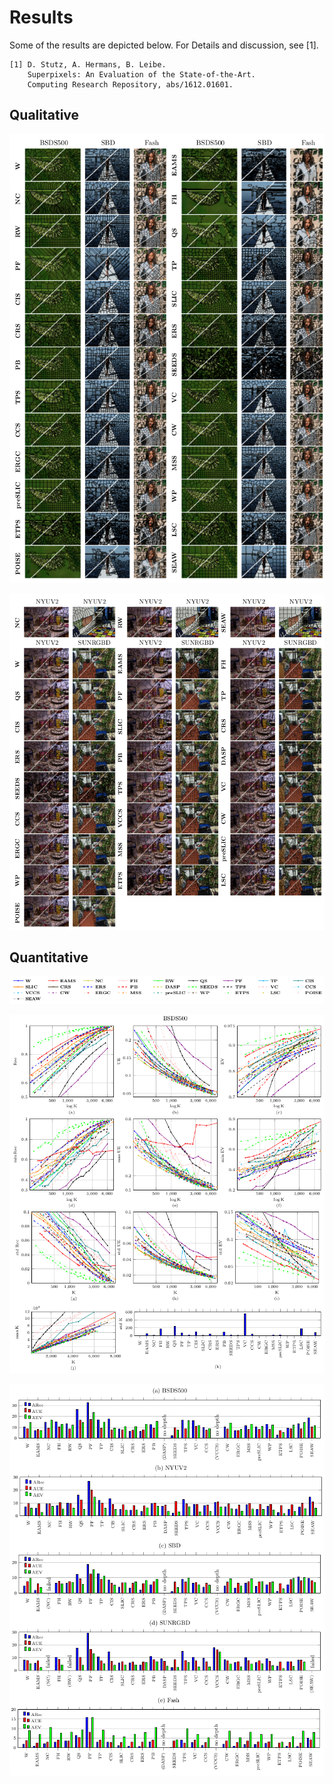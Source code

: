 # Results

Some of the results are depicted below. For Details and discussion, see [1].

    [1] D. Stutz, A. Hermans, B. Leibe.
        Superpixels: An Evaluation of the State-of-the-Art.
        Computing Research Repository, abs/1612.01601.

## Qualitative

![Qualitative results on the BSDS500, BSD and Fash datasets.](docs/QUALITATIVE.png?raw=true "Qualitative results on the BSDS500, BSD and Fash datasets.")

![Qualitative results on the NYUV2 and SUNRGBD dataset.](docs/QUALITATIVE_2.png?raw=true "Qualitative results on the NYUV2 and SUNRGBD dataset.")

## Quantitative

![Legend.](docs/QUANTITATIVE_LEGEND.png?raw=true "Legend.")

![Quantitative Results on the BSDS500.](docs/QUANTITATIVE_BSDS500.png?raw=true "Quantitative Results on the BSDS500.")

![Average Boundary Recall, Undersegmentation Error and Explained Variation on all datasets.](docs/QUANTITATIVE.png?raw=true "Average Boundary Recall, Undersegmentation Error and Explained Variation on all datasets.")